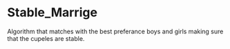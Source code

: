 # Stable_Marrige
 Algorithm that matches with the best preferance boys and girls making sure that the cupeles are stable.
